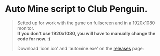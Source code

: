 # Auto Mine script to Club Penguin.

>Setted up for work with the game on fullscreen and in a 1920x1080 monitor.  
>**If you don't use 1920x1080, you will have to manually change the code for now. :(**
>
>
>Download 'icon.ico' and 'automine.exe' on the [releases](https://github.com/Kaiwawa/AutoMine-NEW-CP/releases) page:  
>
